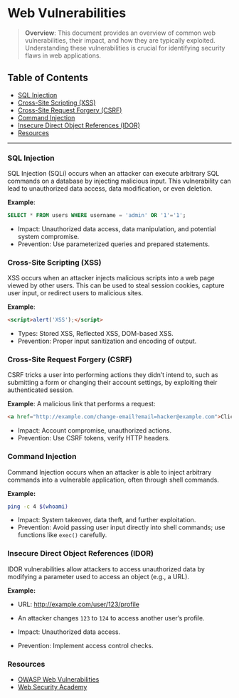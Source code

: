 # Web Vulnerabilities

> **Overview**: This document provides an overview of common web vulnerabilities, their impact, and how they are typically exploited. Understanding these vulnerabilities is crucial for identifying security flaws in web applications.

## Table of Contents
- [SQL Injection](#sql-injection)
- [Cross-Site Scripting (XSS)](#cross-site-scripting-xss)
- [Cross-Site Request Forgery (CSRF)](#cross-site-request-forgery-csrf)
- [Command Injection](#command-injection)
- [Insecure Direct Object References (IDOR)](#insecure-direct-object-references-idor)
- [Resources](#resources)

---

### SQL Injection
SQL Injection (SQLi) occurs when an attacker can execute arbitrary SQL commands on a database by injecting malicious input. This vulnerability can lead to unauthorized data access, data modification, or even deletion.

**Example**:
```sql
SELECT * FROM users WHERE username = 'admin' OR '1'='1';
```
- Impact: Unauthorized data access, data manipulation, and potential system compromise.
- Prevention: Use parameterized queries and prepared statements.

### Cross-Site Scripting (XSS)
XSS occurs when an attacker injects malicious scripts into a web page viewed by other users. This can be used to steal session cookies, capture user input, or redirect users to malicious sites.

**Example**:
```html
<script>alert('XSS');</script>
```
- Types: Stored XSS, Reflected XSS, DOM-based XSS.
- Prevention: Proper input sanitization and encoding of output.

### Cross-Site Request Forgery (CSRF)
CSRF tricks a user into performing actions they didn’t intend to, such as submitting a form or changing their account settings, by exploiting their authenticated session.

**Example**: A malicious link that performs a request:
```html
<a href="http://example.com/change-email?email=hacker@example.com">Click here</a>
```
- Impact: Account compromise, unauthorized actions.
- Prevention: Use CSRF tokens, verify HTTP headers.

### Command Injection
Command Injection occurs when an attacker is able to inject arbitrary commands into a vulnerable application, often through shell commands.

**Example:**
```bash
ping -c 4 $(whoami)
```
- Impact: System takeover, data theft, and further exploitation.
- Prevention: Avoid passing user input directly into shell commands; use functions like `exec()` carefully.

### Insecure Direct Object References (IDOR)
IDOR vulnerabilities allow attackers to access unauthorized data by modifying a parameter used to access an object (e.g., a URL).

**Example:**
- URL: http://example.com/user/123/profile

- An attacker changes `123` to `124` to access another user’s profile.

- Impact: Unauthorized data access.

- Prevention: Implement access control checks.

### Resources
- [OWASP Web Vulnerabilities](https://owasp.org/)
- [Web Security Academy](https://portswigger.net/web-security)
